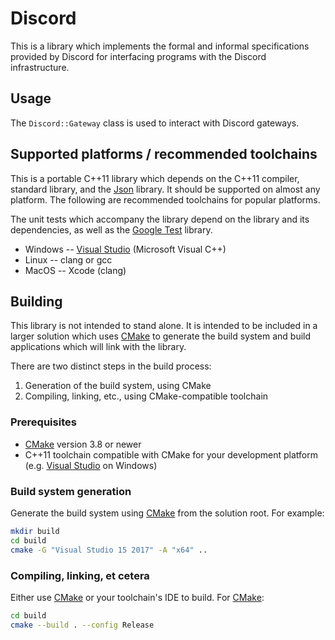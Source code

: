# Discord

This is a library which implements the formal and informal specifications
provided by Discord for interfacing programs with the Discord infrastructure.

## Usage

The `Discord::Gateway` class is used to interact with Discord gateways.

## Supported platforms / recommended toolchains

This is a portable C++11 library which depends on the C++11 compiler, standard
library, and the [Json](https://github.com/rhymu8354/Json.git) library.  It
should be supported on almost any platform.  The following are recommended
toolchains for popular platforms.

The unit tests which accompany the library depend on the library and its
dependencies, as well as the [Google
Test](https://github.com/google/googletest.git) library.

* Windows -- [Visual Studio](https://www.visualstudio.com/) (Microsoft Visual
  C++)
* Linux -- clang or gcc
* MacOS -- Xcode (clang)

## Building

This library is not intended to stand alone.  It is intended to be included in
a larger solution which uses [CMake](https://cmake.org/) to generate the build
system and build applications which will link with the library.

There are two distinct steps in the build process:

1. Generation of the build system, using CMake
2. Compiling, linking, etc., using CMake-compatible toolchain

### Prerequisites

* [CMake](https://cmake.org/) version 3.8 or newer
* C++11 toolchain compatible with CMake for your development platform (e.g.
  [Visual Studio](https://www.visualstudio.com/) on Windows)

### Build system generation

Generate the build system using [CMake](https://cmake.org/) from the solution
root.  For example:

```bash
mkdir build
cd build
cmake -G "Visual Studio 15 2017" -A "x64" ..
```

### Compiling, linking, et cetera

Either use [CMake](https://cmake.org/) or your toolchain's IDE to build.
For [CMake](https://cmake.org/):

```bash
cd build
cmake --build . --config Release
```
